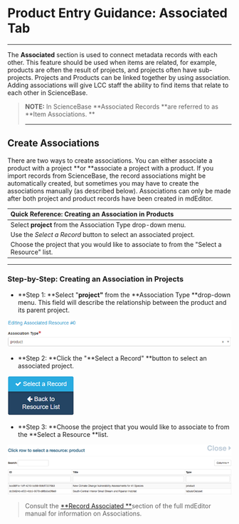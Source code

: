 # Product Entry Guidance: Associated Tab

---

The **Associated** section is used to connect metadata records with each other. This feature should be used when items are related, for example, products are often the result of projects, and projects often have sub-projects. Projects and Products can be linked together by using association. Adding associations will give LCC staff the ability to find items that relate to each other in ScienceBase.

> **NOTE:**  In ScienceBase **Associated Records **are referred to as **Item Associations. **
>
> ---

## Create Associations

There are two ways to create associations. You can either associate a product with a project **or **associate a project with a product. If you import records from ScienceBase, the record associations might be automatically created, but sometimes you may have to create the associations manually \(as described below\). Associations can only be made after both project and product records have been created in mdEditor.

| Quick Reference: Creating an Association in Products |
| :--- |
| Select **project** from the Association Type drop-down menu. |
| Use the _Select a Record_ button to select an associated project. |
| Choose the project that you would like to associate to from the "Select a Resource" list. |

---

### Step-by-Step: Creating an Association in Projects

* **Step 1: **Select "**project"** from the **Association Type **drop-down menu. This field will describe the relationship between the product and its parent project.

![](/assets/product_association_lcc.png)

* **Step 2: **Click the "**Select a Record" **button to select an associated project.

![](/assets/select_a_record_button.png)

* **Step 3: **Choose the project that you would like to associate to from the **Select a Resource **list.

![](/assets/select_a_resource_product_window.png)

> Consult the [**Record Associated **](https://adiwg.gitbooks.io/mdeditor/content/record/edit/record-associated.html)section of the full mdEditor manual for information on Associations.




